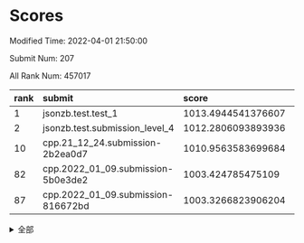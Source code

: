 # Scores

Modified Time: 2022-04-01 21:50:00

Submit Num: 207

All Rank Num: 457017

| rank |               submit               |       score        |       sigma        | pk_num |
| :--- | :--------------------------------- | :----------------- | :----------------- | :----- |
| 1    | jsonzb.test.test_1                 | 1013.4944541376607 | 0.81816483653799   | 8833   |
| 2    | jsonzb.test.submission_level_4     | 1012.2806093893936 | 0.8168970458895531 | 8830   |
| 10   | cpp.21_12_24.submission-2b2ea0d7   | 1010.9563583699684 | 0.7833193409354176 | 8825   |
| 82   | cpp.2022_01_09.submission-5b0e3de2 | 1003.424785475109  | 0.7222158648389669 | 8835   |
| 87   | cpp.2022_01_09.submission-816672bd | 1003.3266823906204 | 0.7231850755613296 | 8830   |


<details>
<summary>全部</summary>

| rank |                 submit                 |       score        |       sigma        | pk_num |
| :--- | :------------------------------------- | :----------------- | :----------------- | :----- |
| 1    | jsonzb.test.test_1                     | 1013.4944541376607 | 0.81816483653799   | 8833   |
| 2    | jsonzb.test.submission_level_4         | 1012.2806093893936 | 0.8168970458895531 | 8830   |
| 3    | gobigger.level_3.submission_level_3_13 | 1012.1311739917209 | 0.7778206203565895 | 8828   |
| 4    | gobigger.level_3.submission_level_3_48 | 1012.0460048938537 | 0.7710135325639977 | 8832   |
| 5    | gobigger.level_3.submission_level_3_16 | 1011.5901339118446 | 0.7898265201630522 | 8834   |
| 6    | gobigger.level_3.submission_level_3_9  | 1011.566051130643  | 0.7748782134212888 | 8830   |
| 7    | gobigger.level_3.submission_level_3_20 | 1011.560550284894  | 0.7580873974965728 | 8833   |
| 8    | gobigger.level_3.submission_level_3_25 | 1011.37465716623   | 0.7538563883805747 | 8834   |
| 9    | gobigger.level_3.submission_level_3_41 | 1010.9888665964319 | 0.7510120977982148 | 8836   |
| 10   | cpp.21_12_24.submission-2b2ea0d7       | 1010.9563583699684 | 0.7833193409354176 | 8825   |
| 11   | gobigger.level_3.submission_level_3_38 | 1010.849157948223  | 0.7549978491181689 | 8828   |
| 12   | gobigger.level_3.submission_level_3_26 | 1010.8339230667145 | 0.8026261882654669 | 8831   |
| 13   | gobigger.level_3.submission_level_3_37 | 1010.6676870482139 | 0.7643130561844219 | 8827   |
| 14   | gobigger.level_3.submission_level_3_7  | 1010.6016842150993 | 0.7852608596657782 | 8831   |
| 15   | gobigger.level_3.submission_level_3_1  | 1010.5622058592977 | 0.7727949587458468 | 8831   |
| 16   | gobigger.level_3.submission_level_3_36 | 1010.5461636120336 | 0.7923483668567892 | 8830   |
| 17   | gobigger.level_3.submission_level_3_0  | 1010.4695177256231 | 0.7518669358653817 | 8831   |
| 18   | gobigger.level_3.submission_level_3_31 | 1010.4142026244517 | 0.7614500877355901 | 8831   |
| 19   | gobigger.level_3.submission_level_3_11 | 1010.3004902468548 | 0.7452647167970711 | 8832   |
| 20   | gobigger.level_3.submission_level_3_39 | 1010.2387751829997 | 0.7515031953413314 | 8826   |
| 21   | gobigger.level_3.submission_level_3_12 | 1010.235487139088  | 0.7591228570028863 | 8832   |
| 22   | gobigger.level_3.submission_level_3_45 | 1010.2301974427644 | 0.7533268102092838 | 8835   |
| 23   | gobigger.level_3.submission_level_3_2  | 1010.1239219875126 | 0.7628460131941047 | 8832   |
| 24   | gobigger.level_3.submission_level_3_28 | 1010.1135389418159 | 0.7521918188202928 | 8831   |
| 25   | gobigger.level_3.submission_level_3_30 | 1010.0779743753476 | 0.7563413823960932 | 8831   |
| 26   | gobigger.level_3.submission_level_3_29 | 1010.0746268619846 | 0.7646560570086126 | 8831   |
| 27   | gobigger.level_3.submission_level_3_47 | 1010.0278913203798 | 0.7655349739559296 | 8835   |
| 28   | gobigger.level_3.submission_level_3_34 | 1009.9553949094579 | 0.7556379075340711 | 8827   |
| 29   | gobigger.level_3.submission_level_3_3  | 1009.9482320297028 | 0.7600072110241232 | 8830   |
| 30   | gobigger.level_3.submission_level_3_8  | 1009.9387374349557 | 0.7416305587253302 | 8830   |
| 31   | gobigger.level_3.submission_level_3_15 | 1009.8956491974883 | 0.7525996048514265 | 8828   |
| 32   | gobigger.level_3.submission_level_3_35 | 1009.8329408203934 | 0.739178612765019  | 8834   |
| 33   | gobigger.level_3.submission_level_3_14 | 1009.7836278081697 | 0.7434272545472537 | 8835   |
| 34   | gobigger.level_3.submission_level_3_10 | 1009.7629749931837 | 0.748684047433531  | 8833   |
| 35   | gobigger.level_3.submission_level_3_6  | 1009.7480073703297 | 0.7719170857728554 | 8832   |
| 36   | gobigger.level_3.submission_level_3_23 | 1009.7212168992725 | 0.737487289827651  | 8830   |
| 37   | gobigger.level_3.submission_level_3_32 | 1009.7099551639144 | 0.7592156836150723 | 8835   |
| 38   | gobigger.level_3.submission_level_3_24 | 1009.6802103429134 | 0.7489303468710339 | 8831   |
| 39   | gobigger.level_3.submission_level_3_27 | 1009.6673260111303 | 0.7602210373118784 | 8829   |
| 40   | gobigger.level_3.submission_level_3_5  | 1009.5937786546252 | 0.7643476317077711 | 8832   |
| 41   | gobigger.level_3.submission_level_3_49 | 1009.566259898654  | 0.762403959542732  | 8831   |
| 42   | gobigger.level_3.submission_level_3_4  | 1009.5477375100779 | 0.7512467778339152 | 8836   |
| 43   | gobigger.level_3.submission_level_3_44 | 1009.5226592249304 | 0.7629136859116454 | 8825   |
| 44   | gobigger.level_3.submission_level_3_22 | 1009.4948608163706 | 0.7639484911510226 | 8835   |
| 45   | gobigger.level_3.submission_level_3_21 | 1009.3901867396605 | 0.7403937040534566 | 8833   |
| 46   | gobigger.level_3.submission_level_3_19 | 1009.3150049318655 | 0.7582555152496382 | 8830   |
| 47   | gobigger.level_3.submission_level_3_40 | 1009.2708941872581 | 0.7489126838046594 | 8834   |
| 48   | gobigger.level_3.submission_level_3_46 | 1009.2114821597348 | 0.7567500239560153 | 8831   |
| 49   | gobigger.level_3.submission_level_3_33 | 1008.9306540356963 | 0.7471942216722011 | 8829   |
| 50   | gobigger.level_3.submission_level_3_18 | 1008.8626728409827 | 0.7546236236125818 | 8833   |
| 51   | gobigger.level_3.submission_level_3_43 | 1008.5174171390651 | 0.7493285454374049 | 8834   |
| 52   | gobigger.level_3.submission_level_3_42 | 1008.1734681404478 | 0.7445861108949012 | 8831   |
| 53   | gobigger.level_3.submission_level_3_17 | 1007.6891505006247 | 0.7294418842834081 | 8832   |
| 54   | gobigger.level_1.submission_level_1_41 | 1004.593296916239  | 0.7247007091144179 | 8833   |
| 55   | gobigger.level_1.submission_level_1_0  | 1004.4016700246174 | 0.7208059589344717 | 8833   |
| 56   | gobigger.level_1.submission_level_1_28 | 1004.3419241489003 | 0.7167461695852161 | 8832   |
| 57   | gobigger.level_1.submission_level_1_43 | 1004.2676485329196 | 0.7161078600534263 | 8829   |
| 58   | gobigger.level_1.submission_level_1_35 | 1004.2475608210918 | 0.7257967100511775 | 8833   |
| 59   | gobigger.level_1.submission_level_1_36 | 1004.2471196821252 | 0.7261178393520675 | 8832   |
| 60   | gobigger.level_1.submission_level_1_26 | 1004.169631818633  | 0.7145772769492602 | 8834   |
| 61   | gobigger.level_1.submission_level_1_22 | 1004.1675192776819 | 0.716592466339265  | 8830   |
| 62   | gobigger.level_1.submission_level_1_29 | 1004.1328408419926 | 0.7153457920273549 | 8836   |
| 63   | gobigger.level_1.submission_level_1_33 | 1004.0165139849244 | 0.716964617627698  | 8829   |
| 64   | gobigger.level_1.submission_level_1_24 | 1004.0111687562905 | 0.7086697455223214 | 8836   |
| 65   | gobigger.level_1.submission_level_1_47 | 1004.0052497912617 | 0.7225002038778368 | 8831   |
| 66   | gobigger.level_1.submission_level_1_39 | 1003.9409002697209 | 0.722971829911639  | 8833   |
| 67   | gobigger.level_1.submission_level_1_44 | 1003.9180366469869 | 0.7194969977225667 | 8831   |
| 68   | gobigger.level_1.submission_level_1_18 | 1003.722647535904  | 0.7144306324847246 | 8834   |
| 69   | gobigger.level_1.submission_level_1_32 | 1003.68885483249   | 0.7157515463205402 | 8828   |
| 70   | gobigger.level_1.submission_level_1_46 | 1003.6871776705568 | 0.7136827629752561 | 8831   |
| 71   | gobigger.level_1.submission_level_1_38 | 1003.6422853869695 | 0.7186337594661432 | 8834   |
| 72   | gobigger.level_1.submission_level_1_30 | 1003.6319593423588 | 0.7181123460979341 | 8832   |
| 73   | gobigger.level_1.submission_level_1_37 | 1003.6237230904909 | 0.7115234416775957 | 8830   |
| 74   | gobigger.level_1.submission_level_1_25 | 1003.5708077411998 | 0.7228666620538736 | 8827   |
| 75   | gobigger.level_1.submission_level_1_23 | 1003.5382180546337 | 0.6994879210564442 | 8836   |
| 76   | gobigger.level_1.submission_level_1_16 | 1003.5190448978846 | 0.7214437248479648 | 8829   |
| 77   | gobigger.level_1.submission_level_1_9  | 1003.513703814683  | 0.7211654984474722 | 8828   |
| 78   | gobigger.level_1.submission_level_1_8  | 1003.5022742806532 | 0.7226513751604502 | 8833   |
| 79   | gobigger.level_1.submission_level_1_40 | 1003.4676605884152 | 0.7010929203952107 | 8833   |
| 80   | gobigger.level_1.submission_level_1_34 | 1003.4560157406372 | 0.7144673945375272 | 8831   |
| 81   | gobigger.level_1.submission_level_1_21 | 1003.4419581936693 | 0.7160684710110838 | 8833   |
| 82   | cpp.2022_01_09.submission-5b0e3de2     | 1003.424785475109  | 0.7222158648389669 | 8835   |
| 83   | gobigger.level_1.submission_level_1_5  | 1003.3905045638719 | 0.712862503012535  | 8831   |
| 84   | gobigger.level_1.submission_level_1_19 | 1003.3875618907633 | 0.708430726006836  | 8833   |
| 85   | gobigger.level_1.submission_level_1_11 | 1003.3635028389391 | 0.7236252064614441 | 8835   |
| 86   | gobigger.level_1.submission_level_1_20 | 1003.3330968905509 | 0.7174352874333112 | 8831   |
| 87   | cpp.2022_01_09.submission-816672bd     | 1003.3266823906204 | 0.7231850755613296 | 8830   |
| 88   | gobigger.level_1.submission_level_1_31 | 1003.2850362126029 | 0.7134943246997987 | 8827   |
| 89   | gobigger.level_1.submission_level_1_13 | 1003.2596325304165 | 0.7125988786024515 | 8823   |
| 90   | gobigger.level_1.submission_level_1_49 | 1003.2175308698443 | 0.7107056891319797 | 8831   |
| 91   | gobigger.level_1.submission_level_1_4  | 1003.0736344499612 | 0.7168268341580942 | 8835   |
| 92   | gobigger.level_1.submission_level_1_48 | 1003.0404647481655 | 0.7022586845724879 | 8828   |
| 93   | gobigger.level_1.submission_level_1_15 | 1002.9883238246736 | 0.7109116330057788 | 8830   |
| 94   | gobigger.level_1.submission_level_1_42 | 1002.9853694665312 | 0.7136951811616529 | 8830   |
| 95   | gobigger.level_1.submission_level_1_27 | 1002.968705525774  | 0.7216354345937552 | 8831   |
| 96   | gobigger.level_1.submission_level_1_12 | 1002.9405868575338 | 0.7199471233325474 | 8831   |
| 97   | gobigger.level_1.submission_level_1_2  | 1002.9316740994358 | 0.7145055962399677 | 8826   |
| 98   | gobigger.level_1.submission_level_1_45 | 1002.8137120187703 | 0.7103487988170778 | 8833   |
| 99   | gobigger.level_1.submission_level_1_7  | 1002.7258979679124 | 0.7206156327581533 | 8832   |
| 100  | gobigger.level_1.submission_level_1_1  | 1002.6766531168277 | 0.7169221337538824 | 8830   |
| 101  | gobigger.level_1.submission_level_1_6  | 1002.617639642293  | 0.7109617940370329 | 8832   |
| 102  | gobigger.level_1.submission_level_1_3  | 1002.4570128003131 | 0.7206476583822663 | 8836   |
| 103  | gobigger.level_1.submission_level_1_17 | 1002.4193958979428 | 0.7177318015742051 | 8833   |
| 104  | gobigger.level_1.submission_level_1_14 | 1002.4140792975737 | 0.7191565839264844 | 8831   |
| 105  | gobigger.level_1.submission_level_1_10 | 1002.3733790397113 | 0.7049955337500101 | 8829   |
| 106  | gobigger.random.submission_random_42   | 998.0365167277839  | 0.7099528479052478 | 8834   |
| 107  | gobigger.random.submission_random_38   | 997.6772653204132  | 0.7017607818771145 | 8829   |
| 108  | gobigger.random.submission_random_1    | 997.0089881894146  | 0.7138807485647246 | 8830   |
| 109  | gobigger.random.submission_random_35   | 997.0045974636594  | 0.70455091439777   | 8834   |
| 110  | gobigger.random.submission_random_30   | 996.7639614048779  | 0.7203267820332978 | 8830   |
| 111  | gobigger.random.submission_random_48   | 996.7592158879803  | 0.709216284478882  | 8832   |
| 112  | gobigger.random.submission_random_45   | 996.6455382011811  | 0.7066859882300748 | 8830   |
| 113  | gobigger.random.submission_random_18   | 996.487798740164   | 0.7228321318076562 | 8832   |
| 114  | gobigger.random.submission_random_20   | 996.4802545330095  | 0.7021326693603832 | 8831   |
| 115  | gobigger.random.submission_random_26   | 996.4646463807638  | 0.7112902448973487 | 8836   |
| 116  | gobigger.random.submission_random_11   | 996.4541829903065  | 0.7063754947465565 | 8833   |
| 117  | gobigger.random.submission_random_10   | 996.4523341703044  | 0.7178937413596509 | 8832   |
| 118  | gobigger.random.submission_random_39   | 996.4330938794354  | 0.7160053413932074 | 8826   |
| 119  | gobigger.random.submission_random_7    | 996.4106477965737  | 0.7048583968269128 | 8832   |
| 120  | gobigger.random.submission_random_9    | 996.3244730843978  | 0.7262380891087562 | 8833   |
| 121  | gobigger.random.submission_random_31   | 996.2769404982018  | 0.6978652199715241 | 8832   |
| 122  | gobigger.random.submission_random_17   | 996.2297389010625  | 0.691440501473727  | 8830   |
| 123  | gobigger.random.submission_random_22   | 996.2174784421464  | 0.7112403586300119 | 8829   |
| 124  | gobigger.random.submission_random_29   | 996.1770428164291  | 0.7016735678529009 | 8832   |
| 125  | gobigger.random.submission_random_2    | 996.1379152167767  | 0.7185754985109799 | 8832   |
| 126  | gobigger.random.submission_random_15   | 996.1073589012011  | 0.714017166942756  | 8833   |
| 127  | gobigger.random.submission_random_6    | 996.0311082825423  | 0.7045930982089058 | 8830   |
| 128  | gobigger.random.submission_random_49   | 995.9915428038404  | 0.7215782556389527 | 8832   |
| 129  | gobigger.random.submission_random_32   | 995.988786348391   | 0.7078530013171235 | 8830   |
| 130  | gobigger.random.submission_random_28   | 995.9590504399764  | 0.7078432924214597 | 8832   |
| 131  | gobigger.random.submission_random_43   | 995.9395315256169  | 0.7241805838223567 | 8830   |
| 132  | gobigger.random.submission_random_27   | 995.902254294296   | 0.7076901658897455 | 8828   |
| 133  | gobigger.random.submission_random_21   | 995.9001477798677  | 0.7159265780155954 | 8837   |
| 134  | gobigger.random.submission_random_36   | 995.8694844193734  | 0.7023889652598295 | 8828   |
| 135  | gobigger.random.submission_random_5    | 995.83320589761    | 0.7232269522354005 | 8830   |
| 136  | gobigger.random.submission_random_25   | 995.7765107932491  | 0.7068796685071511 | 8832   |
| 137  | gobigger.random.submission_random_47   | 995.7716131461891  | 0.7143608238369468 | 8831   |
| 138  | gobigger.random.submission_random_40   | 995.7709868866597  | 0.717246247273601  | 8834   |
| 139  | gobigger.random.submission_random_4    | 995.7443170800351  | 0.7086184238546737 | 8830   |
| 140  | gobigger.random.submission_random_37   | 995.7355316753565  | 0.7192524348036596 | 8830   |
| 141  | gobigger.random.submission_random_12   | 995.7070334747954  | 0.7281157003938504 | 8832   |
| 142  | gobigger.random.submission_random_16   | 995.6336173355635  | 0.7178956284163502 | 8832   |
| 143  | gobigger.random.submission_random_44   | 995.6280581516213  | 0.7141744513528769 | 8832   |
| 144  | gobigger.random.submission_random_8    | 995.6174799887806  | 0.7311171153771904 | 8833   |
| 145  | gobigger.random.submission_random_3    | 995.5783391040288  | 0.710788880674003  | 8835   |
| 146  | gobigger.random.submission_random_13   | 995.5616167271858  | 0.7173663748613373 | 8830   |
| 147  | gobigger.random.submission_random_23   | 995.5130723727727  | 0.7103040732915965 | 8827   |
| 148  | gobigger.random.submission_random_46   | 995.4447130802569  | 0.7190014738222208 | 8828   |
| 149  | gobigger.random.submission_random_19   | 995.2842448898068  | 0.7118579430621044 | 8833   |
| 150  | gobigger.random.submission_random_0    | 995.1676359628725  | 0.7085956710300945 | 8833   |
| 151  | gobigger.random.submission_random_34   | 994.9541206868952  | 0.7195131312599589 | 8831   |
| 152  | gobigger.random.submission_random_33   | 994.787475263177   | 0.7026350606028733 | 8835   |
| 153  | gobigger.random.submission_random_41   | 994.6519175238474  | 0.7108107732775274 | 8836   |
| 154  | gobigger.random.submission_random_14   | 994.4727433407002  | 0.7309883063727485 | 8832   |
| 155  | gobigger.level_2.submission_level_2_6  | 994.4063046849961  | 0.7222825144410543 | 8829   |
| 156  | gobigger.random.submission_random_24   | 994.2667514598795  | 0.723291932965759  | 8834   |
| 157  | gobigger.level_2.submission_level_2_10 | 993.8763262436607  | 0.7471539800660882 | 8830   |
| 158  | gobigger.level_2.submission_level_2_11 | 993.4867704897138  | 0.7323883498846401 | 8831   |
| 159  | gobigger.level_2.submission_level_2_47 | 993.1844789406847  | 0.7320538378270472 | 8832   |
| 160  | gobigger.level_2.submission_level_2_34 | 993.1496252916163  | 0.7331823165023075 | 8831   |
| 161  | gobigger.level_2.submission_level_2_35 | 993.1263554852475  | 0.7425178698016712 | 8834   |
| 162  | gobigger.level_2.submission_level_2_25 | 993.1108755515207  | 0.7403060256811457 | 8827   |
| 163  | gobigger.level_2.submission_level_2_33 | 993.0850710165395  | 0.7305432833212842 | 8828   |
| 164  | gobigger.level_2.submission_level_2_48 | 992.7786953620137  | 0.7485704625571825 | 8828   |
| 165  | gobigger.level_2.submission_level_2_31 | 992.7607844041208  | 0.7261511520419094 | 8829   |
| 166  | gobigger.level_2.submission_level_2_38 | 992.7564701936507  | 0.7406165648069492 | 8831   |
| 167  | gobigger.level_2.submission_level_2_15 | 992.6912693575383  | 0.7476306115321725 | 8836   |
| 168  | gobigger.level_2.submission_level_2_42 | 992.6388992562739  | 0.7409391671233423 | 8833   |
| 169  | gobigger.level_2.submission_level_2_39 | 992.6375263729072  | 0.7322417008112956 | 8832   |
| 170  | gobigger.level_2.submission_level_2_8  | 992.6348713380307  | 0.7216800406597289 | 8835   |
| 171  | gobigger.level_2.submission_level_2_0  | 992.5113503780043  | 0.7523289607648902 | 8830   |
| 172  | gobigger.level_2.submission_level_2_7  | 992.4898585789216  | 0.7328567535118925 | 8836   |
| 173  | gobigger.level_2.submission_level_2_27 | 992.4334258118795  | 0.7482437647363422 | 8827   |
| 174  | gobigger.level_2.submission_level_2_43 | 992.402090548501   | 0.7441397016713688 | 8826   |
| 175  | gobigger.level_2.submission_level_2_24 | 992.2581285983931  | 0.7289724966425013 | 8830   |
| 176  | gobigger.level_2.submission_level_2_2  | 992.2447081497356  | 0.759289362718946  | 8826   |
| 177  | gobigger.level_2.submission_level_2_36 | 992.2446857249058  | 0.7365725179008327 | 8829   |
| 178  | gobigger.level_2.submission_level_2_16 | 992.2197951881532  | 0.7566345202270212 | 8831   |
| 179  | gobigger.level_2.submission_level_2_44 | 992.2163497038249  | 0.7487557154204995 | 8825   |
| 180  | gobigger.level_2.submission_level_2_30 | 992.1401884820737  | 0.7516759581764703 | 8830   |
| 181  | gobigger.level_2.submission_level_2_46 | 992.1149843341859  | 0.7610112648445462 | 8832   |
| 182  | gobigger.level_2.submission_level_2_20 | 992.1104093853554  | 0.7354363834442399 | 8829   |
| 183  | gobigger.level_2.submission_level_2_12 | 992.0830415260375  | 0.7368183273462771 | 8827   |
| 184  | gobigger.level_2.submission_level_2_29 | 992.0721335503819  | 0.7371570901164973 | 8833   |
| 185  | gobigger.level_2.submission_level_2_1  | 992.0715271389435  | 0.7524044560092158 | 8830   |
| 186  | gobigger.level_2.submission_level_2_18 | 992.0591275722664  | 0.7315689943784569 | 8833   |
| 187  | gobigger.level_2.submission_level_2_21 | 991.9118407500765  | 0.7472787966356415 | 8832   |
| 188  | gobigger.level_2.submission_level_2_17 | 991.9078777931481  | 0.7454783066558875 | 8835   |
| 189  | gobigger.level_2.submission_level_2_28 | 991.7059942939128  | 0.7427935546704189 | 8834   |
| 190  | gobigger.level_2.submission_level_2_19 | 991.6958664059817  | 0.7601535876066878 | 8833   |
| 191  | gobigger.level_2.submission_level_2_14 | 991.6699980852678  | 0.7466823046562454 | 8827   |
| 192  | gobigger.level_2.submission_level_2_40 | 991.5958437851889  | 0.7597508399821623 | 8829   |
| 193  | gobigger.level_2.submission_level_2_45 | 991.2895147186871  | 0.7458706586164859 | 8831   |
| 194  | gobigger.level_2.submission_level_2_3  | 991.1978025568477  | 0.744147379367808  | 8835   |
| 195  | gobigger.level_2.submission_level_2_5  | 991.1721650481181  | 0.7696916175243175 | 8831   |
| 196  | gobigger.level_2.submission_level_2_32 | 991.1365227195578  | 0.7575936978113208 | 8834   |
| 197  | gobigger.level_2.submission_level_2_23 | 991.045492296728   | 0.7446156290106435 | 8828   |
| 198  | gobigger.level_2.submission_level_2_41 | 990.9547578053462  | 0.7608930022741742 | 8826   |
| 199  | gobigger.level_2.submission_level_2_13 | 990.9062337857453  | 0.7575156979621395 | 8831   |
| 200  | gobigger.level_2.submission_level_2_4  | 990.8801581243933  | 0.7645377940667091 | 8834   |
| 201  | gobigger.level_2.submission_level_2_37 | 990.8297284472588  | 0.7650569371134384 | 8829   |
| 202  | gobigger.level_2.submission_level_2_26 | 990.5213026460418  | 0.7744960530764836 | 8829   |
| 203  | gobigger.level_2.submission_level_2_9  | 990.4435687917431  | 0.7689842444888837 | 8837   |
| 204  | gobigger.level_2.submission_level_2_22 | 990.2229563220594  | 0.759729784629958  | 8835   |
| 205  | gobigger.level_2.submission_level_2_49 | 989.854371827946   | 0.7757160693161838 | 8823   |
| 206  | gobigger.none.submission_none_0        | 975.9530538025299  | 1.431572199019621  | 8830   |
| 207  | gobigger.none.submission_none_1        | 974.5346046071849  | 1.7173095463054124 | 8835   |

</details>